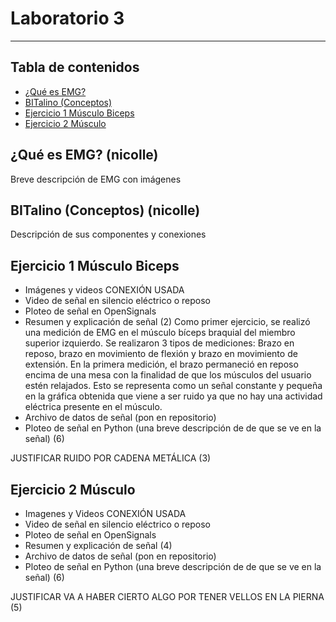 # Laboratorio 3
------------
## Tabla de contenidos
- [¿Qué es EMG?](#¿Qué-es-EMG)
- [BITalino (Conceptos)](#BITalino-(Conceptos))
- [Ejercicio 1 Músculo Biceps](#Ejercicio-1-Músculo-Biceps)
- [Ejercicio 2 Músculo](#Ejercicio-2-Músculo)

## ¿Qué es EMG? (nicolle)
Breve descripción de EMG con imágenes

## BITalino (Conceptos) (nicolle)
Descripción de sus componentes y conexiones

## Ejercicio 1 Músculo Biceps 
- Imágenes y videos CONEXIÓN USADA 
- Video de señal en silencio eléctrico o reposo 
- Ploteo de señal en OpenSignals 
- Resumen y explicación de señal (2)
Como primer ejercicio, se realizó una medición de EMG en el músculo bíceps braquial del miembro superior izquierdo. Se realizaron 3 tipos de mediciones: Brazo en reposo, brazo en movimiento de flexión y brazo en movimiento de extensión. 
En la primera medición, el brazo permaneció en reposo encima de una mesa con la finalidad de que los músculos del usuario estén relajados. Esto se representa como un señal constante y pequeña en la gráfica obtenida que viene a ser ruido ya que no hay una actividad eléctrica presente en el músculo.
- Archivo de datos de señal (pon en repositorio)
- Ploteo de señal en Python (una breve descripción de de que se ve en la señal) (6)

JUSTIFICAR RUIDO POR CADENA METÁLICA (3)

## Ejercicio 2 Músculo 
- Imagenes y Videos CONEXIÓN USADA
- Video de señal en silencio eléctrico o reposo 
- Ploteo de señal en OpenSignals 
- Resumen y explicación de señal (4)
- Archivo de datos de señal (pon en repositorio)
- Ploteo de señal en Python (una breve descripción de de que se ve en la señal) (6)

JUSTIFICAR VA A HABER CIERTO ALGO POR TENER VELLOS EN LA PIERNA (5)
